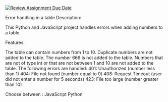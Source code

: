[![Review Assignment Due Date](https://classroom.github.com/assets/deadline-readme-button-24ddc0f5d75046c5622901739e7c5dd533143b0c8e959d652212380cedb1ea36.svg)](https://classroom.github.com/a/wTBA-Etm)

Error handling in a table
Description:

This Python and JavaScript project handles errors when adding numbers to a table.

Features:

The table can contain numbers from 1 to 10.
Duplicate numbers are not added to the table.
The number 666 is not added to the table.
Numbers that are not of type int or that are not between 1 and 10 are not added to the table.
The following errors are handled:
401: Unauthorized (number less than 1)
404: File not found (number equal to 0)
408: Request Timeout (user did not enter a number for 5 seconds)
423: File too large (number greater than 10)

Choose between : 
JavaScript
Python
